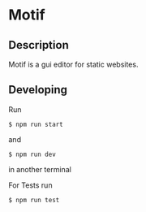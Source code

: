 # Motif

## Description
Motif is a gui editor for static websites.

## Developing

Run
``` shell
$ npm run start
```
and

``` shell
$ npm run dev
```
in another terminal

For Tests run
``` shell
$ npm run test
```
